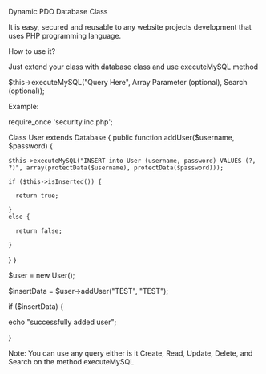 Dynamic PDO Database Class

It is easy, secured and reusable to any website projects development that uses PHP programming language.

How to use it?

Just extend your class with database class and use executeMySQL method

$this->executeMySQL("Query Here", Array Parameter (optional), Search (optional));

Example:

require_once 'security.inc.php';

Class User extends Database {
  public function addUser($username, $password) {
  
    $this->executeMySQL("INSERT into User (username, password) VALUES (?, ?)", array(protectData($username), protectData($password)));
  
    if ($this->isInserted()) {
  
      return true;
  
    }  
    else {
    
      return false;
  
    }
    
  }
}

$user = new User();

$insertData = $user->addUser("TEST", "TEST");

if ($insertData) {

echo "successfully added user";

}

Note: You can use any query either is it Create, Read, Update, Delete, and Search on the method executeMySQL
